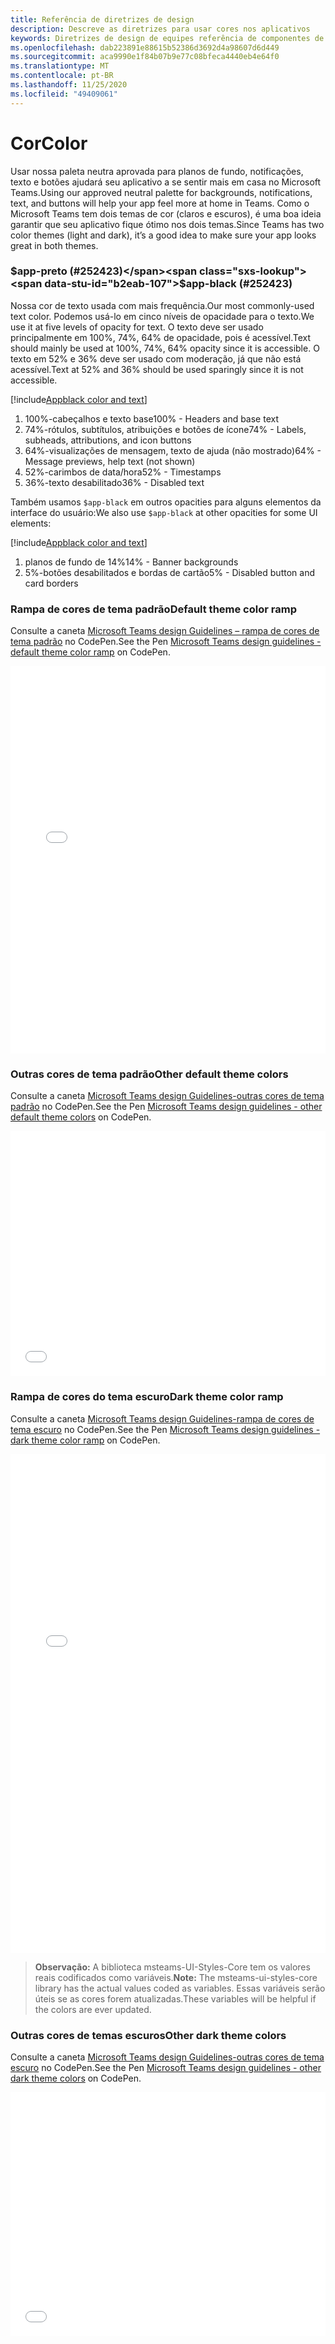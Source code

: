 ```yaml
---
title: Referência de diretrizes de design
description: Descreve as diretrizes para usar cores nos aplicativos
keywords: Diretrizes de design de equipes referência de componentes de referência
ms.openlocfilehash: dab223891e88615b52386d3692d4a98607d6d449
ms.sourcegitcommit: aca9990e1f84b07b9e77c08bfeca4440eb4e64f0
ms.translationtype: MT
ms.contentlocale: pt-BR
ms.lasthandoff: 11/25/2020
ms.locfileid: "49409061"
---
```

# <a name="color"></a><span data-ttu-id="b2eab-104">Cor</span><span class="sxs-lookup"><span data-stu-id="b2eab-104">Color</span></span>

<span data-ttu-id="b2eab-105">Usar nossa paleta neutra aprovada para planos de fundo, notificações, texto e botões ajudará seu aplicativo a se sentir mais em casa no Microsoft Teams.</span><span class="sxs-lookup"><span data-stu-id="b2eab-105">Using our approved neutral palette for backgrounds, notifications, text, and buttons will help your app feel more at home in Teams.</span></span> <span data-ttu-id="b2eab-106">Como o Microsoft Teams tem dois temas de cor (claros e escuros), é uma boa ideia garantir que seu aplicativo fique ótimo nos dois temas.</span><span class="sxs-lookup"><span data-stu-id="b2eab-106">Since Teams has two color themes (light and dark), it’s a good idea to make sure your app looks great in both themes.</span></span>

### <a name="app-black-252423"></a><span data-ttu-id="b2eab-107">$app-preto (#252423)</span><span class="sxs-lookup"><span data-stu-id="b2eab-107">$app-black (#252423)</span></span>

<span data-ttu-id="b2eab-108">Nossa cor de texto usada com mais frequência.</span><span class="sxs-lookup"><span data-stu-id="b2eab-108">Our most commonly-used text color.</span></span> <span data-ttu-id="b2eab-109">Podemos usá-lo em cinco níveis de opacidade para o texto.</span><span class="sxs-lookup"><span data-stu-id="b2eab-109">We use it at five levels of opacity for text.</span></span> <span data-ttu-id="b2eab-110">O texto deve ser usado principalmente em 100%, 74%, 64% de opacidade, pois é acessível.</span><span class="sxs-lookup"><span data-stu-id="b2eab-110">Text should mainly be used at 100%, 74%, 64% opacity since it is accessible.</span></span> <span data-ttu-id="b2eab-111">O texto em 52% e 36% deve ser usado com moderação, já que não está acessível.</span><span class="sxs-lookup"><span data-stu-id="b2eab-111">Text at 52% and 36% should be used sparingly since it is not accessible.</span></span>

[!include[Appblack color and text](~/includes/design/color-image-appblack-text.html)]

1. <span data-ttu-id="b2eab-112">100%-cabeçalhos e texto base</span><span class="sxs-lookup"><span data-stu-id="b2eab-112">100% - Headers and base text</span></span>
2. <span data-ttu-id="b2eab-113">74%-rótulos, subtítulos, atribuições e botões de ícone</span><span class="sxs-lookup"><span data-stu-id="b2eab-113">74% - Labels, subheads, attributions, and icon buttons</span></span>
3. <span data-ttu-id="b2eab-114">64%-visualizações de mensagem, texto de ajuda (não mostrado)</span><span class="sxs-lookup"><span data-stu-id="b2eab-114">64% - Message previews, help text (not shown)</span></span>
4. <span data-ttu-id="b2eab-115">52%-carimbos de data/hora</span><span class="sxs-lookup"><span data-stu-id="b2eab-115">52% - Timestamps</span></span>
5. <span data-ttu-id="b2eab-116">36%-texto desabilitado</span><span class="sxs-lookup"><span data-stu-id="b2eab-116">36% - Disabled text</span></span>

<span data-ttu-id="b2eab-117">Também usamos `$app-black` em outros opacities para alguns elementos da interface do usuário:</span><span class="sxs-lookup"><span data-stu-id="b2eab-117">We also use `$app-black` at other opacities for some UI elements:</span></span>

[!include[Appblack color and text](~/includes/design/color-image-appblack-ui.html)]

1. <span data-ttu-id="b2eab-118">planos de fundo de 14%</span><span class="sxs-lookup"><span data-stu-id="b2eab-118">14% - Banner backgrounds</span></span>
2. <span data-ttu-id="b2eab-119">5%-botões desabilitados e bordas de cartão</span><span class="sxs-lookup"><span data-stu-id="b2eab-119">5% - Disabled button and card borders</span></span>

### <a name="default-theme-color-ramp"></a><span data-ttu-id="b2eab-120">Rampa de cores de tema padrão</span><span class="sxs-lookup"><span data-stu-id="b2eab-120">Default theme color ramp</span></span>

<span data-ttu-id="b2eab-121">Consulte a caneta [Microsoft Teams design Guidelines – rampa de cores de tema padrão](https://codepen.io/msteams/pen/KyPmqL/) no CodePen.</span><span class="sxs-lookup"><span data-stu-id="b2eab-121">See the Pen [Microsoft Teams design guidelines - default theme color ramp](https://codepen.io/msteams/pen/KyPmqL/) on CodePen.</span></span>

<iframe height='620' scrolling='no' title='<span data-ttu-id="b2eab-122">Diretrizes de design do Microsoft Teams-rampa de cores de tema padrão</span><span class="sxs-lookup"><span data-stu-id="b2eab-122">Microsoft Teams design guidelines - default theme color ramp</span></span>' src='//codepen.io/msteams/embed/KyPmqL/?height=682&theme-id=31655&default-tab=result&embed-version=2' frameborder='no' allowtransparency='true' allowfullscreen='true' style='width: 100%;'><span data-ttu-id="b2eab-123">Consulte a caneta <a href='https://codepen.io/msteams/pen/KyPmqL/'>Microsoft Teams design Guidelines-default Theme Color ramping</a> by Microsoft Teams (<a href='https://codepen.io/msteams'>@msteams</a>) no <a href='https://codepen.io'>CodePen</a>.</span><span class="sxs-lookup"><span data-stu-id="b2eab-123">See the Pen <a href='https://codepen.io/msteams/pen/KyPmqL/'>Microsoft Teams design guidelines - default theme color ramp</a> by Microsoft Teams (<a href='https://codepen.io/msteams'>@msteams</a>) on <a href='https://codepen.io'>CodePen</a>.</span></span>
</iframe>

### <a name="other-default-theme-colors"></a><span data-ttu-id="b2eab-124">Outras cores de tema padrão</span><span class="sxs-lookup"><span data-stu-id="b2eab-124">Other default theme colors</span></span>

<span data-ttu-id="b2eab-125">Consulte a caneta [Microsoft Teams design Guidelines-outras cores de tema padrão](https://codepen.io/msteams/pen/zPOdYJ/) no CodePen.</span><span class="sxs-lookup"><span data-stu-id="b2eab-125">See the Pen [Microsoft Teams design guidelines - other default theme colors](https://codepen.io/msteams/pen/zPOdYJ/) on CodePen.</span></span>

<iframe height='392' scrolling='no' title='<span data-ttu-id="b2eab-126">Diretrizes de design do Microsoft Teams-outras cores de temas padrão</span><span class="sxs-lookup"><span data-stu-id="b2eab-126">Microsoft Teams design guidelines - other default theme colors</span></span>' src='//codepen.io/msteams/embed/zPOdYJ/?height=442&theme-id=31655&default-tab=result&embed-version=2' frameborder='no' allowtransparency='true' allowfullscreen='true' style='width: 100%;'><span data-ttu-id="b2eab-127">Consulte a caneta <a href='https://codepen.io/msteams/pen/zPOdYJ/'>Microsoft Teams design Guidelines-outras cores de temas padrão</a> pelo Microsoft Teams (<a href='https://codepen.io/msteams'>@msteams</a>) no <a href='https://codepen.io'>CodePen</a>.</span><span class="sxs-lookup"><span data-stu-id="b2eab-127">See the Pen <a href='https://codepen.io/msteams/pen/zPOdYJ/'>Microsoft Teams design guidelines - other default theme colors</a> by Microsoft Teams (<a href='https://codepen.io/msteams'>@msteams</a>) on <a href='https://codepen.io'>CodePen</a>.</span></span>
</iframe>

### <a name="dark-theme-color-ramp"></a><span data-ttu-id="b2eab-128">Rampa de cores do tema escuro</span><span class="sxs-lookup"><span data-stu-id="b2eab-128">Dark theme color ramp</span></span>

<span data-ttu-id="b2eab-129">Consulte a caneta [Microsoft Teams design Guidelines-rampa de cores de tema escuro](https://codepen.io/msteams/pen/BmBwjx/) no CodePen.</span><span class="sxs-lookup"><span data-stu-id="b2eab-129">See the Pen [Microsoft Teams design guidelines - dark theme color ramp](https://codepen.io/msteams/pen/BmBwjx/) on CodePen.</span></span>

<iframe height='798' scrolling='no' title='<span data-ttu-id="b2eab-130">Diretrizes de design do Microsoft Teams-rampa de cores de tema escuro</span><span class="sxs-lookup"><span data-stu-id="b2eab-130">Microsoft Teams design guidelines - dark theme color ramp</span></span>' src='//codepen.io/msteams/embed/BmBwjx/?height=846&theme-id=31655&default-tab=result&embed-version=2' frameborder='no' allowtransparency='true' allowfullscreen='true' style='width: 100%;'><span data-ttu-id="b2eab-131">Consulte a caneta <a href='https://codepen.io/msteams/pen/BmBwjx/'>Microsoft Teams design Guidelines-rampa de cores de tema escuro</a> pelo Microsoft Teams (<a href='https://codepen.io/msteams'>@msteams</a>) no <a href='https://codepen.io'>CodePen</a>.</span><span class="sxs-lookup"><span data-stu-id="b2eab-131">See the Pen <a href='https://codepen.io/msteams/pen/BmBwjx/'>Microsoft Teams design guidelines - dark theme color ramp</a> by Microsoft Teams (<a href='https://codepen.io/msteams'>@msteams</a>) on <a href='https://codepen.io'>CodePen</a>.</span></span>
</iframe>

> <span data-ttu-id="b2eab-132">**Observação:** A biblioteca msteams-UI-Styles-Core tem os valores reais codificados como variáveis.</span><span class="sxs-lookup"><span data-stu-id="b2eab-132">**Note:** The msteams-ui-styles-core library has the actual values coded as variables.</span></span> <span data-ttu-id="b2eab-133">Essas variáveis serão úteis se as cores forem atualizadas.</span><span class="sxs-lookup"><span data-stu-id="b2eab-133">These variables will be helpful if the colors are ever updated.</span></span>


### <a name="other-dark-theme-colors"></a><span data-ttu-id="b2eab-134">Outras cores de temas escuros</span><span class="sxs-lookup"><span data-stu-id="b2eab-134">Other dark theme colors</span></span>

<span data-ttu-id="b2eab-135">Consulte a caneta [Microsoft Teams design Guidelines-outras cores de tema escuro](https://codepen.io/msteams/pen/zPOEXN/) no CodePen.</span><span class="sxs-lookup"><span data-stu-id="b2eab-135">See the Pen [Microsoft Teams design guidelines - other dark theme colors](https://codepen.io/msteams/pen/zPOEXN/) on CodePen.</span></span>

<iframe height='390' scrolling='no' title='<span data-ttu-id="b2eab-136">Diretrizes de design do Microsoft Teams-outras cores de temas escuros</span><span class="sxs-lookup"><span data-stu-id="b2eab-136">Microsoft Teams design guidelines - other dark theme colors</span></span>' src='//codepen.io/msteams/embed/zPOEXN/?height=442&theme-id=31655&default-tab=result&embed-version=2' frameborder='no' allowtransparency='true' allowfullscreen='true' style='width: 100%;'><span data-ttu-id="b2eab-137">Consulte a caneta <a href='https://codepen.io/msteams/pen/zPOEXN/'>Microsoft Teams design Guidelines-outras cores de temas escuros</a> pelo Microsoft Teams (<a href='https://codepen.io/msteams'>@msteams</a>) no <a href='https://codepen.io'>CodePen</a>.</span><span class="sxs-lookup"><span data-stu-id="b2eab-137">See the Pen <a href='https://codepen.io/msteams/pen/zPOEXN/'>Microsoft Teams design guidelines - other dark theme colors</a> by Microsoft Teams (<a href='https://codepen.io/msteams'>@msteams</a>) on <a href='https://codepen.io'>CodePen</a>.</span></span>
</iframe>
